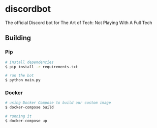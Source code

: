 # discordbot
The official Discord bot for The Art of Tech: Not Playing With A Full Tech

## Building

### Pip

```bash
# install dependencies
$ pip install -r requirements.txt

# run the bot
$ python main.py
```

### Docker

```bash
# using Docker Compose to build our custom image
$ docker-compose build

# running it
$ docker-compose up
```
